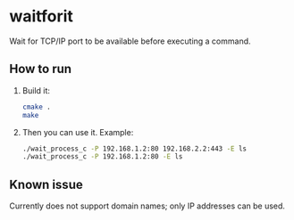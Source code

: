 # waitforit

Wait for TCP/IP port to be available before executing a command.

## How to run

1. Build it:
    ```sh
    cmake .
    make
    ```

2. Then you can use it. Example:
    ```sh
    ./wait_process_c -P 192.168.1.2:80 192.168.2.2:443 -E ls
    ./wait_process_c -P 192.168.1.2:80 -E ls
    ```

## Known issue

Currently does not support domain names; only IP addresses can be used.